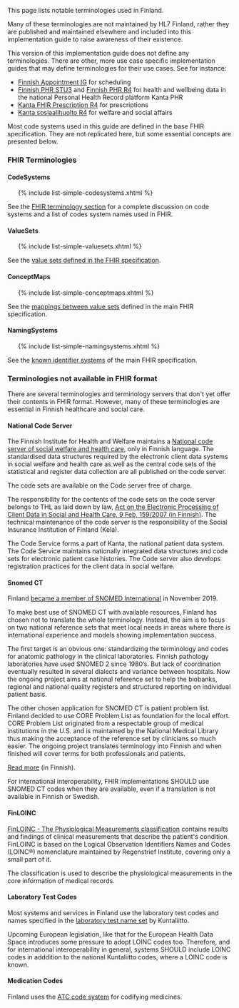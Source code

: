 This page lists notable terminologies used in Finland.

Many of these terminologies are not maintained by HL7 Finland, rather they are published and
maintained elsewhere and included into this implementation guide to raise awareness of their
existence.

This version of this implementation guide does not define any terminologies. There are other, more
use case specific implementation guides that may define terminologies for their use cases. See for
instance:
* [Finnish Appointment IG](https://simplifier.net/finnishappointment) for scheduling
* [Finnish PHR STU3](https://simplifier.net/FinnishPHR) and
  [Finnish PHR R4](https://simplifier.net/FinnishPHRR4) for health and wellbeing data in the
  national Personal Health Record platform Kanta PHR
* [Kanta FHIR Prescription R4](https://simplifier.net/PrescriptionR4) for prescriptions
* [Kanta sosiaalihuolto R4](https://simplifier.net/Kanta-sosiaalihuolto-R4) for welfare and social
  affairs

Most code systems used in this guide are defined in the base FHIR specification. They are not
replicated here, but some essential concepts are presented below.

### FHIR Terminologies

#### CodeSystems
  
<ul>
{% include list-simple-codesystems.xhtml %}
</ul>

See the [FHIR terminology section](https://hl7.org/fhir/terminologies-systems.html) for a complete
discussion on code systems and a list of codes system names used in FHIR.

#### ValueSets

<ul>
{% include list-simple-valuesets.xhtml %}
</ul>

See the
[value sets defined in the FHIR specification](https://hl7.org/fhir/terminologies-valuesets.html).

#### ConceptMaps

<ul>
{% include list-simple-conceptmaps.xhtml %}
</ul>

See the [mappings between value sets](https://hl7.org/fhir/terminologies-conceptmaps.html) defined
in the main FHIR specification. 

#### NamingSystems

<ul>
{% include list-simple-namingsystems.xhtml %}
</ul>

See the [known identifier systems](https://hl7.org/fhir/identifier-registry.html) of the main FHIR
specification.

### Terminologies not available in FHIR format

There are several terminologies and terminology servers that don't yet offer their contents in FHIR
format. However, many of these terminologies are essential in Finnish healthcare and social care.

#### National Code Server

The Finnish Institute for Health and Welfare maintains a
[National code server of social welfare and health care](https://koodistopalvelu.kanta.fi/codeserver/pages/classification-list-page.xhtml),
only in Finnish language. The standardised data structures required by the electronic client data
systems in social welfare and health care as well as the central code sets of the statistical and
register data collection are all published on the code server.

The code sets are available on the Code server free of charge.

The responsibility for the contents of the code sets on the code server belongs to THL as laid down
by law,
[Act on the Electronic Processing of Client Data in Social and Health Care, 9 Feb, 159/2007 (in Finnish)](http://www.finlex.fi/fi/laki/ajantasa/2007/20070159).
The technical maintenance of the code server is the responsibility of the Social Insurance
Institution of Finland (Kela).

The Code Service forms a part of Kanta, the national patient data system. The Code Service
maintains nationally integrated data structures and code sets for electronic patient case
histories. The Code server also develops registration practices for the client data in social
welfare.

#### Snomed CT

Finland
[became a member of SNOMED International](https://www.snomed.org/our-stakeholders/member/finland)
in November 2019. 

To make best use of SNOMED CT with available resources, Finland has chosen not to translate the
whole terminology. Instead, the aim is to focus on two national reference sets that meet local
needs in areas where there is international experience and models showing implementation success.

The first target is an obvious one: standardizing the terminology and codes for anatomic pathology
in the clinical laboratories. Finnish pathology laboratories have used SNOMED 2 since 1980’s. But
lack of coordination eventually resulted in several dialects and variance between hospitals. Now
the ongoing project aims at national reference set to help the biobanks, regional and national
quality registers and structured reporting on individual patient basis.

The other chosen application for SNOMED CT is patient problem list. Finland decided to use CORE
Problem List as foundation for the local effort. CORE Problem List originated from a respectable
group of medical institutions in the U.S. and is maintained by the National Medical Library thus
making the acceptance of the reference set by clinicians so much easier. The ongoing project
translates terminology into Finnish and when finished will cover terms for both professionals and
patients.

[Read more](https://thl.fi/fi/web/tiedonhallinta-sosiaali-ja-terveysalalla/koodistopalvelu/snomed-ct)
(in Finnish).

For international interoperability, FHIR implementations SHOULD use SNOMED CT codes when they are
available, even if a translation is not available in Finnish or Swedish.

#### FinLOINC

[FinLOINC - The Physiological Measurements classification](https://koodistopalvelu.kanta.fi/codeserver/pages/classification-view-page.xhtml?classificationKey=273&versionKey=350)
contains results and findings of clinical measurements that describe the patient's condition.
FinLOINC is based on the Logical Observation Identifiers Names and Codes (LOINC®) nomenclature
maintained by Regenstrief Institute, covering only a small part of it.

The classification is used to describe the physiological measurements in the core information of
medical records.

#### Laboratory Test Codes

Most systems and services in Finland use the laboratory test codes and names specified in the
[laboratory test name set](https://koodistopalvelu.kanta.fi/codeserver/pages/classification-view-page.xhtml?classificationKey=88&versionKey=120)
by Kuntaliitto.

Upcoming European legislation, like that for the European Health Data Space introduces some
pressure to adopt LOINC codes too. Therefore, and for international interoperability in general,
systems SHOULD include LOINC codes in adddition to the national Kuntaliitto codes, where a LOINC
code is known.

#### Medication Codes

Finland uses the [ATC code system](https://www.whocc.no/) for codifying medicines.


